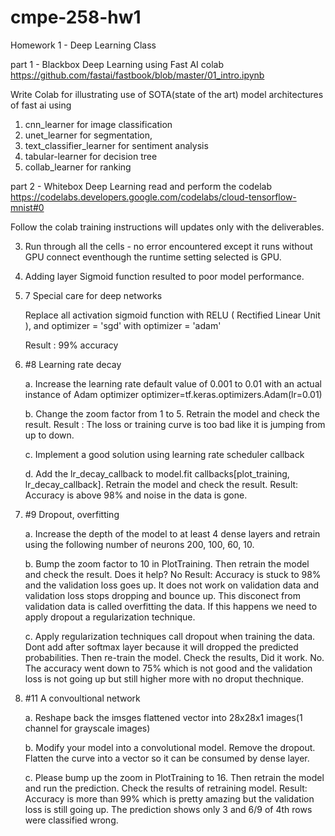 # cmpe-258-hw1
Homework 1 - Deep Learning Class

part 1 - Blackbox Deep Learning using Fast AI colab https://github.com/fastai/fastbook/blob/master/01_intro.ipynb

Write Colab for illustrating use of SOTA(state of the art) model architectures of fast ai using 

1. cnn_learner for image classification
2. unet_learner for segmentation, 
3. text_classifier_learner for sentiment analysis
4. tabular-learner for decision tree
5. collab_learner for ranking

part 2 - Whitebox Deep Learning read and perform the codelab https://codelabs.developers.google.com/codelabs/cloud-tensorflow-mnist#0

Follow the colab training instructions will updates only with the deliverables.

3.  Run through all the cells - no error encountered except it runs without GPU connect eventhough the runtime setting selected is GPU.
6.  Adding layer Sigmoid function resulted to poor model performance. 
7.  7 Special care for deep networks

    Replace all activation sigmoid function with RELU ( Rectified Linear Unit ), and optimizer = 'sgd' with optimizer = 'adam'
    
    Result : 99% accuracy
    
    
8. #8 Learning rate decay 

   a. Increase the learning rate default value of 0.001 to 0.01 with an actual instance of Adam optimizer
      optimizer=tf.keras.optimizers.Adam(lr=0.01)
      
   b. Change the zoom factor from 1 to 5. Retrain the model and check the result.
      Result : The loss or training curve  is too bad like it is jumping from up to down.
      
   c. Implement a good solution using learning rate scheduler callback
   
   d. Add the lr_decay_callback to model.fit callbacks[plot_training, lr_decay_callback]. Retrain the model and check the result.
      Result: Accuracy is above 98% and noise in the data is gone.
   
9. #9 Dropout, overfitting

   a. Increase the depth of the model to at least 4 dense layers and retrain using the following number of neurons 200, 100, 60, 10.
   
   b. Bump the zoom factor to 10 in PlotTraining. Then retrain the model and check the result. Does it help? No
      Result: Accuracy is stuck to 98% and the validation loss goes up. It does not work on validation data and validation loss stops dropping and bounce up.
      This disconect from validation data is called overfitting the data. If this happens we need to apply dropout a regularization technique.
      
   c. Apply regularization techniques call dropout when training the data. Dont add after softmax layer because it will dropped the predicted probabilities.
      Then re-train the model. Check the results, Did it work. No. The accuracy went down to 75% which is not good and the validation loss is not going up but 
      still higher more with no droput thechnique.
      
11. #11 A convoultional network

    a.  Reshape back the imsges flattened vector into 28x28x1 images(1 channel for grayscale images)
   
    b.  Modify your model into a convolutional model. Remove the dropout. Flatten the curve into a vector so it can be consumed by dense layer.
   
    c.  Please bump up the zoom in PlotTraining to 16. Then retrain the model and run the prediction. Check the results of retraining model.
       Result: Accuracy is more than 99% which is pretty amazing but the validation loss is still going up.
       The prediction shows only 3 and 6/9 of 4th rows were classified wrong.
      
  
      
      
